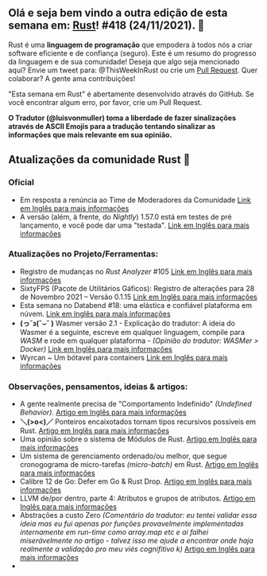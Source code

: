 ## Olá e seja bem vindo a outra edição de esta semana em: [Rust](https://www.rust-lang.org/)! #418 (24/11/2021). 🌟

Rust é uma **linguagem de programação** que empodera à todos nós a criar software eficiente e de confiança (seguro).
Este é um resumo do progresso da linguagem e de sua comunidade! Deseja que algo seja mencionado aqui? Envie um tweet para: @ThisWeekInRust ou crie um [Pull Request](https://github.com/rust-lang/this-week-in-rust/pulls).
Quer colaborar? A gente ama contribuições!

"Esta semana em Rust" é abertamente desenvolvido através do GitHub. Se você encontrar algum erro, por favor, crie um Pull Request.

**O Tradutor (@luisvonmuller) toma a liberdade de fazer sinalizações através de ASCII Emojis para a tradução tentando sinalizar as informações que mais relevante em sua opinião.**

## Atualizações da comunidade Rust 🦀

### Oficial
* Em resposta a renúncia ao Time de Moderadores da Comunidade [Link em Inglês para mais informações](https://blog.rust-lang.org/inside-rust/2021/11/25/in-response-to-the-moderation-team-resignation.html)
* A versão (além, à frente, do _Nightly_) 1.57.0 está em testes de pré lançamento, e você pode dar uma "testada". [Link em Inglês para mais informações](https://blog.rust-lang.org/inside-rust/2021/11/30/1.57.0-prerelease.html)

### Atualizações no Projeto/Ferramentas:
* Registro de mudanças no _Rust Analyzer_ #105 [Link em Inglês para mais informações](https://rust-analyzer.github.io//thisweek/2021/11/29/changelog-105.html)
* SixtyFPS (Pacote de Utilitários Gáficos): Registro de alterações para 28 de Novembro 2021 – Versão 0.1.15 [Link em Inglês para mais informações](https://sixtyfps.io/thisweek/2021-11-29.html)
* Esta semana no Databend #18: uma elástica e confiável plataforma em núvem. [Link em Inglês para mais informações](https://weekly.databend.rs/2021-12-01-databend-weekly/)
* **(っ˘з(˘⌣˘ )** Wasmer versão 2.1 - Explicação do tradutor: A ideia do Wasmer é a seguinte, escreve em qualquer linguagem, compile para _WASM_ e rode em qualquer plataforma - _(Opinião do tradutor: WASMer > Docker)_ [Link em Inglês para mais informações](https://wasmer.io/posts/wasmer-2.1)
* Wyrcan ~ Um bótavel para containers [Link em Inglês para mais informações](https://gitlab.com/wyrcan/wyrcan/-/tree/v1.0.0)

### Observações, pensamentos, ideias & artigos:
* A gente realmente precisa de "Comportamento Indefinido" _(Undefined Behavior)_. [Artigo em Inglês para mais informações](https://www.ralfj.de/blog/2021/11/24/ub-necessary.html)
* **＼(>o<)／** Ponteiros encaixotados tornam tipos recursivos possíveis em Rust. [Artigo em Inglês para mais informações](https://blog.knoldus.com/box-pointers-in-rust-make-recursive-types-possible/)
* Uma opinião sobre o sistema de Módulos de Rust. [Artigo em Inglês para mais informações](https://matklad.github.io//2021/11/27/notes-on-module-system.html)
* Um sistema de gerenciamento ordenado/ou melhor, que segue cronogograma de micro-tarefas _(micro-batch)_ em Rust. [Artigo em Inglês para mais informações](https://njk.onl/blog/gaffer.html)
* Calibre 12 de Go: Defer em Go & Rust Drop. [Artigo em Inglês para mais informações](https://dev.to/mark_saward/go-footguns-go-defer-and-rust-drop-17af)
* LLVM de/por dentro, parte 4: Atributos e grupos de atributos. [Artigo em Inglês para mais informações](https://blog.yossarian.net/2021/11/29/LLVM-internals-part-4-attributes-and-attribute-groups)
* Abstrações a custo Zero _(Comentário do tradutor: eu tentei validar essa ideia mas eu fui apenas por funções provavelmente implementadas internamente em run-time como array.map etc e aí falhei miserávelmente no artigo - talvez isso me ajude a encontrar onde haja realmente a validação pro meu viés cognifitivo k)_ [Artigo em Inglês para mais informações](https://dev.to/daniel1in/zero-cost-abstractions-in-rust-5e41)
* 
